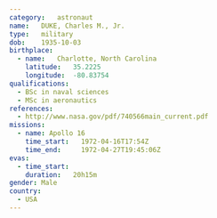 ```yaml
---
category:	astronaut
name:	DUKE, Charles M., Jr.
type:	military
dob:	1935-10-03
birthplace:
  - name:	Charlotte, North Carolina
    latitude:	35.2225
    longitude:	-80.83754
qualifications:
  - BSc in naval sciences
  - MSc in aeronautics
references:
  - http://www.nasa.gov/pdf/740566main_current.pdf
missions:
  - name: Apollo 16
    time_start:   1972-04-16T17:54Z
    time_end:     1972-04-27T19:45:06Z
evas:
  - time_start: 
    duration:   20h15m
gender:	Male
country:
  - USA
---
```

